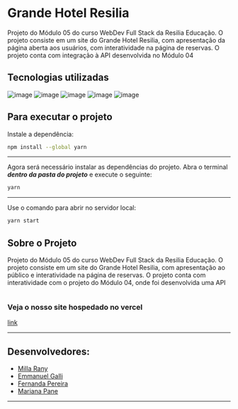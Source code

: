 # Grande Hotel Resilia
<p> Projeto do Módulo 05 do curso WebDev Full Stack da Resilia Educação. O projeto consiste em um site do Grande Hotel Resilia, com apresentação da página aberta aos usuários, com interatividade na página de reservas. O projeto conta com integração à API desenvolvida no Módulo 04</p>

 

## Tecnologias utilizadas
![image](https://img.shields.io/badge/React-20232A?style=for-the-badge&logo=react&logoColor=61DAFB) ![image](https://img.shields.io/badge/CSS3-1572B6?style=for-the-badge&logo=css3&logoColor=white)  ![image](https://img.shields.io/badge/GIT-E44C30?style=for-the-badge&logo=git&logoColor=white)  ![image](https://img.shields.io/badge/GitHub-100000?style=for-the-badge&logo=github&logoColor=white)  ![image](https://img.shields.io/badge/Heroku-430098?style=for-the-badge&logo=heroku&logoColor=white) 
## Para executar o projeto
Instale a dependência:
```bash
npm install --global yarn
```
***
Agora será necessário instalar as dependências do projeto. Abra o terminal **_dentro da pasta do projeto_** e execute o seguinte:
```bash
yarn
```
***
Use o comando para abrir no servidor local:
 ```bash
 yarn start
 ```

 ## Sobre o Projeto
 <p> Projeto do Módulo 05 do curso WebDev Full Stack da Resilia Educação. O projeto consiste em um site do Grande Hotel Resilia, com apresentação ao público e interatividade na página de reservas. O projeto conta com interatividade com o projeto do Módulo 04, onde foi desenvolvida uma API </p>

 <img src="src/assets/img/homePrint.jpg" width="" alt=""> 
  </div>

 ### Veja o nosso site hospedado no vercel
 [link](https://hotelresiliapalace.vercel.app/)

 ***

 ## Desenvolvedores:

 - <a href = "https://www.linkedin.com/in/milla-rany-aguiar-102244228/"> Milla Rany </a>
 - <a href = "https://www.linkedin.com/in/emmanuelgallibr/"> Emmanuel Galli </a>
 - <a href = "https://www.linkedin.com/in/fernandapereiradasilva/"> Fernanda Pereira </a>
 - <a href = "https://www.linkedin.com/in/marianapane/"> Mariana Pane </a>
 ***

